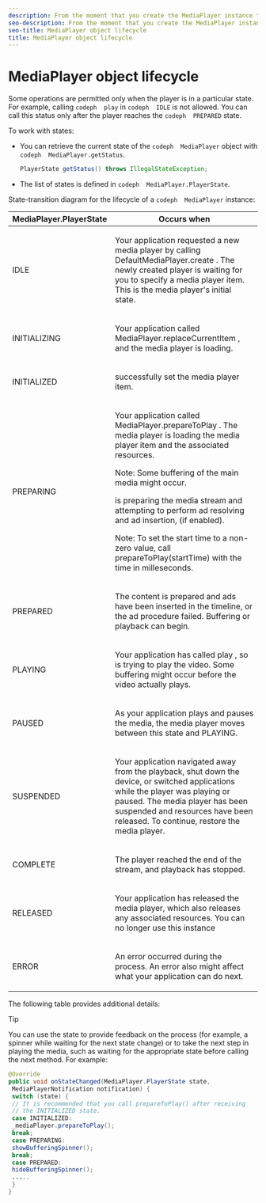 ```yaml
---
description: From the moment that you create the MediaPlayer instance to the moment when you terminate (reuse or remove) it, this instance completes a series of transitions between states.
seo-description: From the moment that you create the MediaPlayer instance to the moment when you terminate (reuse or remove) it, this instance completes a series of transitions between states.
seo-title: MediaPlayer object lifecycle
title: MediaPlayer object lifecycle
---
```


# MediaPlayer object lifecycle

Some operations are permitted only when the player is in a particular state. For example, calling `codeph  play` in `codeph  IDLE` is not allowed. You can call this status only after the player reaches the `codeph  PREPARED` state.

To work with states:
* You can retrieve the current state of the `codeph  MediaPlayer` object with `codeph  MediaPlayer.getStatus`.
  
  ```java
  PlayerState getStatus() throws IllegalStateException;
  ```
  
  
* The list of states is defined in `codeph  MediaPlayer.PlayerState`.

State-transition diagram for the lifecycle of a `codeph  MediaPlayer` instance:

<table id="table_426F0093E4214EA88CD72A7796B58DFD"> 
 <tgroup cols="2"> 
  <colspec colnum="1" colname="col1" colwidth="1.00*" /> 
  <colspec colnum="2" colname="col2" colwidth="1.41*" /> 
  <thead> 
   <tr> 
    <th colname="col1" class="entry"> MediaPlayer.PlayerState </th> 
    <th colname="col2" class="entry"> Occurs when </th> 
   </tr> 
  </thead> 
  <tbody> 
   <tr> 
    <td colname="col1"> <span class="codeph"> IDLE </span> </td> 
    <td colname="col2"> <p>Your application requested a new media player by calling <span class="codeph"> DefaultMediaPlayer.create </span>. The newly created player is waiting for you to specify a media player item. This is the media player's initial state. </p> </td> 
   </tr> 
   <tr> 
    <td colname="col1"> <span class="codeph"> INITIALIZING </span> </td> 
    <td colname="col2"> <p>Your application called <span class="codeph"> MediaPlayer.replaceCurrentItem </span>, and the media player is loading. </p> </td> 
   </tr> 
   <tr> 
    <td colname="col1"> <span class="codeph"> INITIALIZED </span> </td> 
    <td colname="col2"> <p> 
      <ph conkeyref="phrases/primetime-sdk-name" /> successfully set the media player item. </p> </td> 
   </tr> 
   <tr> 
    <td colname="col1"> <span class="codeph"> PREPARING </span> </td> 
    <td colname="col2"> <p>Your application called <span class="codeph"> MediaPlayer.prepareToPlay </span>. The media player is loading the media player item and the associated resources. </p> <p type="tip">Note:  Some buffering of the main media might occur. </p> <p> 
      <ph conkeyref="phrases/primetime-sdk-name" /> is preparing the media stream and attempting to perform ad resolving and ad insertion, (if enabled). </p> <p type="tip">Note:  To set the start time to a non-zero value, call <span class="codeph"> prepareToPlay(startTime) </span> with the time in milleseconds. </p> </td> 
   </tr> 
   <tr> 
    <td colname="col1"> <span class="codeph"> PREPARED </span> </td> 
    <td colname="col2"> <p>The content is prepared and ads have been inserted in the timeline, or the ad procedure failed. Buffering or playback can begin. </p> </td> 
   </tr> 
   <tr> 
    <td colname="col1"> <span class="codeph"> PLAYING </span> </td> 
    <td colname="col2"> <p>Your application has called <span class="codeph"> play </span>, so 
      <ph conkeyref="phrases/primetime-sdk-name" /> is trying to play the video. Some buffering might occur before the video actually plays. </p> </td> 
   </tr> 
   <tr> 
    <td colname="col1"> <span class="codeph"> PAUSED </span> </td> 
    <td colname="col2"> <p>As your application plays and pauses the media, the media player moves between this state and PLAYING. </p> </td> 
   </tr> 
   <tr> 
    <td colname="col1"> <span class="codeph"> SUSPENDED </span> </td> 
    <td colname="col2"> <p>Your application navigated away from the playback, shut down the device, or switched applications while the player was playing or paused. The media player has been suspended and resources have been released. To continue, restore the media player. </p> </td> 
   </tr> 
   <tr> 
    <td colname="col1"> <span class="codeph"> COMPLETE </span> </td> 
    <td colname="col2"> <p>The player reached the end of the stream, and playback has stopped. </p> </td> 
   </tr> 
   <tr> 
    <td colname="col1"> <span class="codeph"> RELEASED </span> </td> 
    <td colname="col2"> <p>Your application has released the media player, which also releases any associated resources. You can no longer use this instance </p> </td> 
   </tr> 
   <tr> 
    <td colname="col1"> <span class="codeph"> ERROR </span> </td> 
    <td colname="col2"> <p>An error occurred during the process. An error also might affect what your application can do next. </p> </td> 
   </tr> 
  </tbody> 
 </tgroup> 
</table>

The following table provides additional details:

>[!TIP]
>
>You can use the state to provide feedback on the process (for example, a spinner while waiting for the next state change) or to take the next step in playing the media, such as waiting for the appropriate state before calling the next method.
For example:
```java
@Override 
public void onStateChanged(MediaPlayer.PlayerState state, 
 MediaPlayerNotification notification) { 
 switch (state) { 
 // It is recommended that you call prepareToPlay() after receiving 
 // the INITIALIZED state. 
 case INITIALIZED: 
 _mediaPlayer.prepareToPlay(); 
 break; 
 case PREPARING: 
 showBufferingSpinner(); 
 break; 
 case PREPARED: 
 hideBufferingSpinner(); 
 ..... 
 } 
}
```

